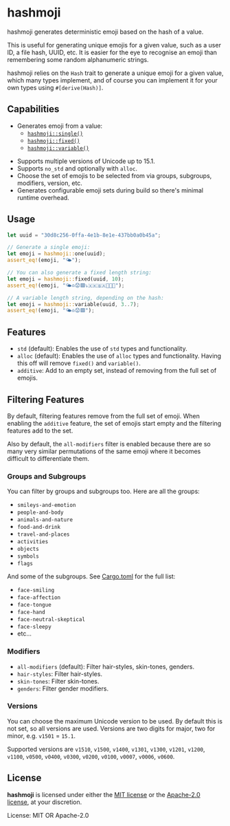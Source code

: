 # hashmoji

hashmoji generates deterministic emoji based on the hash of a value.

This is useful for generating unique emojis for a given value, such as a user ID, a file
hash, UUID, etc. It is easier for the eye to recognise an emoji than remembering some random
alphanumeric strings.

hashmoji relies on the `Hash` trait to generate a unique emoji for a given value, which many
types implement, and of course you can implement it for your own types using `#[derive(Hash)]`.

## Capabilities

- Generates emoji from a value:
  - [`hashmoji::single()`](https://docs.rs/hashmoji/latest/hashmoji/fn.one.html)
  - [`hashmoji::fixed()`](https://docs.rs/hashmoji/latest/hashmoji/fn.fixed.html)
  - [`hashmoji::variable()`](https://docs.rs/hashmoji/latest/hashmoji/fn.variable.html)
* Supports multiple versions of Unicode up to 15.1.
* Supports `no_std` and optionally with `alloc`.
* Choose the set of emojis to be selected from via groups, subgroups, modifiers, version, etc.
* Generates configurable emoji sets during build so there's minimal runtime overhead.

## Usage

```rust
let uuid = "30d8c256-0ffa-4e1b-8e1e-437bb0a0b45a";

// Generate a single emoji:
let emoji = hashmoji::one(uuid);
assert_eq!(emoji, "🌤️");

// You can also generate a fixed length string:
let emoji = hashmoji::fixed(uuid, 10);
assert_eq!(emoji, "🌤️♎😟🟩⤵️🇽🇰🇧🇦🏉🤠🦵");

// A variable length string, depending on the hash:
let emoji = hashmoji::variable(uuid, 3..7);
assert_eq!(emoji, "🌤️♎😟🟩");
```

## Features

- `std` (default): Enables the use of `std` types and functionality.
- `alloc` (default): Enables the use of `alloc` types and functionality. Having this off will remove `fixed()` and `variable()`.
- `additive`: Add to an empty set, instead of removing from the full set of emojis.

## Filtering Features

By default, filtering features remove from the full set of emoji. When enabling the `additive`
feature, the set of emojis start empty and the filtering features add to the set.

Also by default, the `all-modifiers` filter is enabled because there are so many very similar
permutations of the same emoji where it becomes difficult to differentiate them.

### Groups and Subgroups

You can filter by groups and subgroups too. Here are all the groups:

- `smileys-and-emotion`
- `people-and-body`
- `animals-and-nature`
- `food-and-drink`
- `travel-and-places`
- `activities`
- `objects`
- `symbols`
- `flags`

And some of the subgroups. See [Cargo.toml](Cargo.toml) for the full list:

- `face-smiling`
- `face-affection`
- `face-tongue`
- `face-hand`
- `face-neutral-skeptical`
- `face-sleepy`
- etc...

### Modifiers

- `all-modifiers` (default): Filter hair-styles, skin-tones, genders.
- `hair-styles`: Filter hair-styles.
- `skin-tones`: Filter skin-tones.
- `genders`: Filter gender modifiers.

### Versions

You can choose the maximum Unicode version to be used. By default this is not set, so all versions are used. Versions are two digits for major, two for minor, e.g. `v1501` = `15.1`.

Supported versions are `v1510`, `v1500`, `v1400`, `v1301`, `v1300`, `v1201`, `v1200`, `v1100`, `v0500`, `v0400`, `v0300`, `v0200`, `v0100`, `v0007`, `v0006`, `v0600`.

## License

**hashmoji** is licensed under either the [MIT license](LICENSE-MIT) or
the [Apache-2.0 license](LICENSE-APACHE), at your discretion.

License: MIT OR Apache-2.0
